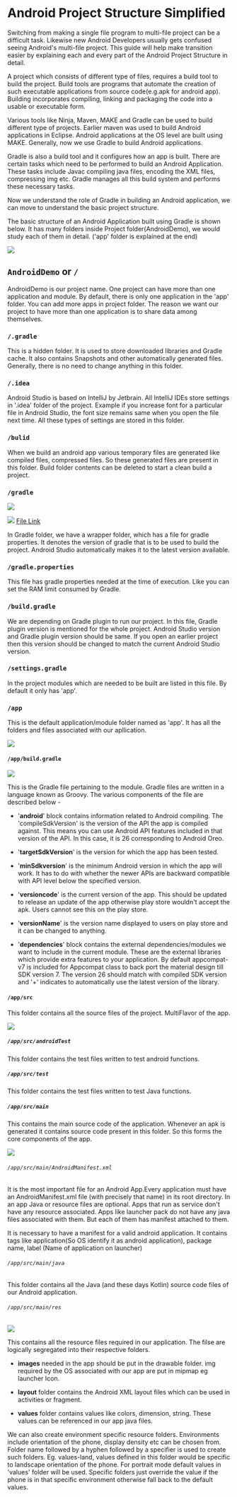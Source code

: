 # Android Project Structure Simplified

Switching from making a single file program to multi-file project can be a difficult task. Likewise new Android Developers usually gets confused seeing Android's multi-file project. This guide will help make transition easier by explaining each and every part of the Android Project Structure in detail.

A project which consists of different type of files, requires a build tool to build the project. Build tools are programs that automate the creation of such executable applications from source code\(e.g.apk for android app\). Building incorporates compiling, linking and packaging the code into a usable or executable form.

Various tools like Ninja, Maven, MAKE and Gradle can be used to build different type of projects. Earlier maven was used to build Android applications in Eclipse. Android applications at the OS level are built using MAKE. Generally, now we use Gradle to build Android applications.

Gradle is also a build tool and it configures how an app is built. There are certain tasks which need to be performed to build an Android Application. These tasks include Javac compiling java files, encoding the XML files, compressing img etc. Gradle manages all this build system and performs these necessary tasks.

Now we understand the role of Gradle in building an Android application, we can move to understand the basic project structure.

The basic structure of an Android Application built using Gradle is shown below. It has many folders inside Project folder\(AndroidDemo\), we would study each of them in detail. \('app' folder is explained at the end\)

![](img/projStructure.png)

## `AndroidDemo` or `/`

AndroidDemo is our project name. One project can have more than one application and module. By default, there is only one application in the 'app' folder. You can add more apps in project folder. The reason we want our project to have more than one application is to share data among themselves.

### `/.gradle`

This is a hidden folder. It is used to store downloaded libraries and Gradle cache. It also contains Snapshots and other automatically generated files. Generally, there is no need to change anything in this folder.

### `/.idea`

Android Studio is based on IntelliJ by Jetbrain. All IntelliJ IDEs store settings in '.idea' folder of the project. Example if you increase font for a particular file in Android Studio, the font size remains same when you open the file next time. All these types of settings are stored in this folder.

### `/bulid`

When we build an android app various temporary files are generated like compiled files, compressed files. So these generated files are present in this folder. Build folder contents can be deleted to start a clean build a project.

### `/gradle`

![](img/gradle.png)

![](img/gradleWrapper.png)
[File Link](./AndroidDemo/gradle/wrapper/gradle-wrapper.properties)

In Gradle folder, we have a wrapper folder, which has a file for gradle properties. It denotes the version of gradle that is to be used to build the project. Android Studio automatically makes it to the latest version available.

### `/gradle.properties`

This file has gradle properties needed at the time of execution. Like you can set the RAM limit consumed by Gradle.

### `/build.gradle`

We are depending on Gradle plugin to run our project. In this file, Gradle plugin version is mentioned for the whole project. Android Studio version and Gradle plugin version should be same. If you open an earlier project then this version should be changed to match the current Android Studio version.

### `/settings.gradle`

In the project modules which are needed to be built are listed in this file. By default it only has 'app'.

### `/app`

This is the default application/module folder named as 'app'. It has all the folders and files associated with our apllication.

![](img/app.png)

#### `/app/build.gradle`

![](img/appgradle.png)

This is the Gradle file pertaining to the module. Gradle files are written in a language known as Groovy. The various components of the file are described below -

 - '**android**' block contains information related to Android compiling. The 'compileSdkVersion' is the version of the API the app is compiled against. This means you can use Android API features included in that version of the API. In this case, it is 26 corresponding to Android Oreo.

 - '**targetSdkVersion**' is the version for which the app has been tested.

 - '**minSdkversion**' is the minimum Android version in which the app will work. It has to do with whether the newer APIs are backward compatible with API level below the specified version.

 - '**versioncode**' is the current version of the app. This should be updated to release an update of the app otherwise play store wouldn't accept the apk. Users cannot see this on the play store.

 - '**versionName**' is the version name displayed to users on play store and it can be changed to anything.

 - '**dependencies**' block contains the external dependencies/modules we want to include in the current module. These are the external libraries which provide extra features to your application. By default appcompat-v7 is included for Appcompat class to back port the material design till SDK version 7. The version 26 should match with compiled SDK version and '+' indicates to automatically use the latest version of the library.

#### `/app/src`

This folder contains all the source files of the project. MultiFlavor of the app.

![](img/src.png)

##### `/app/src/androidTest`

This folder contains the test files written to test android functions.

##### `/app/src/test`

This folder contains the test files written to test Java functions.


##### `/app/src/main`

This contains the main source code of the application. Whenever an apk is generated it contains source code present in this folder. So this forms the core components of the app.

![](img/main.png)

###### `/app/src/main/AndroidManifest.xml`

It is the most important file for an Android App.Every application must have an AndroidManifest.xml file \(with precisely that name\) in its root directory. In an app Java or resource files are optional. Apps that run as service don't have any resource associated. Apps like launcher pack do not have any java files associated with them. But each of them has manifest attached to them.

It is necessary to have a manifest for a valid android application.
It contains tags like application\(So OS identify it as android application\), package name, label \(Name of application on launcher\)

###### `/app/src/main/java`

This folder contains all the Java (and these days Kotlin) source code files of our Android application.

###### `/app/src/main/res`

![](img/res.png)

This contains all the resource files required in our application. The filse are logically segregated into their respective folders.

 - **images** needed in the app should be put in the drawable folder.
  img required by the OS associated with our app are put in mipmap eg launcher Icon.

 - **layout** folder contains the Android XML layout files which can be used in activities or fragment.

 - **values** folder contains values like colors, dimension, string. These values can be referenced in our app java files.

We can also create environment specific resource folders. Environments include orientation of the phone, display density etc can be chosen from.
  Folder name followed by a hyphen followed by a specifier is used to create such folders.
  Eg. values-land, values defined in this folder would be specific to landscape orientation of the phone. For portrait mode default values in 'values' folder will be used.
  Specific folders just override the value if the phone is in that specific environment otherwise fall back to the default values.
